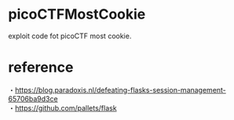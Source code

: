 # picoCTFMostCookie
exploit code fot picoCTF most cookie.
# reference
・https://blog.paradoxis.nl/defeating-flasks-session-management-65706ba9d3ce<br>
・https://github.com/pallets/flask
